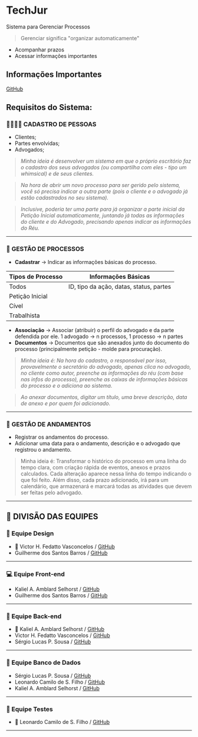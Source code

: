 # TechJur

Sistema para Gerenciar Processos

> Gerenciar significa "organizar automaticamente"

- Acompanhar prazos
- Acessar informações importantes

## Informações Importantes

[GitHub](https://github.com/vhfedatto/techjur) <!--|[Figma](https://www.figma.com/design/jHJhLAwsotismwD4AJIqY6/TechJur?node-id=0-1&p=f&t=WFiNRdpiFIihuEtc-0) | [Whimsical]()-->

## Requisitos do Sistema:

### 👨‍👩‍👧‍👦 **CADASTRO DE PESSOAS**
- Clientes;
- Partes envolvidas;
- Advogados;

> _Minha ideia é desenvolver um sistema em que o próprio escritório faz o cadastro dos seus advogados (ou compartilha com eles - tipo um whimsical) e de seus clientes._ 

> _Na hora de abrir um novo processo para ser gerido pelo sistema, você só precisa indicar a outra parte (pois o cliente e o advogado já estão cadastrados no seu sistema)._

> _Inclusive, poderia ter uma parte para já organizar a parte inicial da Petição Inicial automaticamente, juntando já todas as informações do cliente e do Advogado, precisando apenas indicar as informações do Réu._

---

### 💼 **GESTÃO DE PROCESSOS**
- **Cadastrar** → Indicar as informações básicas do processo.

| Tipos de Processo | Informações Básicas |
|----------------------|----------------------------|
| Todos | ID, tipo da ação, datas, status, partes |
| Petição Inicial | |
| Cível | |
| Trabalhista | |

- **Associação** → Associar (atribuir) o perfil do advogado e da parte defendida por ele. 1 advogado → n processos, 1 processo → n partes
- **Documentos** → Documentos que são anexados junto do documento do processo (principalmente petição - molde para procuração).

> _Minha ideia é: Na hora do cadastro, o responsável por isso, provavelmente o secretário do advogado, apenas clica no advogado, no cliente como autor, preenche as informações do réu (com base nas infos do processo), preenche as caixas de informações básicas do processo e o adiciona ao sistema._

> _Ao anexar documentos, digitar um título, uma breve descrição, data de anexo e por quem foi adicionado._

---

### 🏇 **GESTÃO DE ANDAMENTOS**

- Registrar os andamentos do processo.
- Adicionar uma data para o andamento, descrição e o advogado que registrou o andamento.

> Minha ideia é: Transformar o histórico do processo em uma linha do tempo clara, com criação rápida de eventos, anexos e prazos calculados. Cada alteração aparece nessa linha do tempo indicando o que foi feito. Além disso, cada prazo adicionado, irá para um calendário, que armazenará e marcará todas as atividades que devem ser feitas pelo advogado.

---

## 🔰 DIVISÃO DAS EQUIPES

### 🎨 Equipe Design
* 📢 Victor H. Fedatto Vasconcelos / [GitHub](https://github.com/vhfedatto)
* Guilherme dos Santos Barros / [GitHub](https://github.com/GuilhermeSBS10)

---

### 💻 Equipe Front-end
* Kaliel A. Amblard Selhorst / [GitHub](https://github.com/Selhorstkaliel)
* Guilherme dos Santos Barros / [GitHub](https://github.com/GuilhermeSBS10)

---

### 🧠 Equipe Back-end

* 📢 Kaliel A. Amblard Selhorst / [GitHub](https://github.com/Selhorstkaliel)
* Victor H. Fedatto Vasconcelos / [GitHub](https://github.com/vhfedatto)
* Sérgio Lucas P. Sousa / [GitHub](https://github.com/SergioLPSousa)

---

### 🧩 Equipe Banco de Dados

* Sérgio Lucas P. Sousa / [GitHub](https://github.com/SergioLPSousa)
* Leonardo Camilo de S. Filho / [GitHub](https://github.com/Leocfilho)
* Kaliel A. Amblard Selhorst / [GitHub](https://github.com/Selhorstkaliel)
---

### 🔨 Equipe Testes
* 📢 Leonardo Camilo de S. Filho / [GitHub](https://github.com/Leocfilho)

---